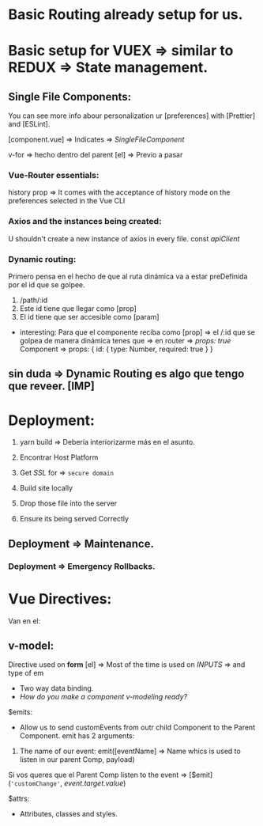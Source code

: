
# Basic Routing already setup for us.
# Basic setup for VUEX => similar to REDUX => State management.

## Single File Components: 
You can see more info abour personalization ur [preferences] with [Prettier] and [ESLint].

[component.vue] => Indicates => *SingleFileComponent*

v-for => hecho dentro del parent [el] => Previo a pasar 

### Vue-Router essentials: 
history prop => It comes with the acceptance of history mode on the preferences selected in the Vue CLI

### Axios and the instances being created: 
 U shouldn't create a new instance of axios in every file. 
 const *apiClient*

 ### Dynamic routing: 
Primero pensa en el hecho de que al ruta dinámica va a estar preDefinida por el id que se golpee. 
1. /path/:id 
2. Este id tiene que llegar como [prop]
3. El id tiene que ser accesible como [param] 

- interesting: 
 Para que el componente reciba como [prop] => el /:id que se golpea de manera dinámica tenes que => en router => *props: true*
 Component => props: {
    id: {
        type: Number,
        required: true
    }
 }


 ## sin duda => **Dynamic Routing** es algo que tengo que **reveer**. [IMP]

 # Deployment: 
 1. yarn build => Debería interiorizarme más en el asunto.
 
 2. Encontrar Host Platform
 3. Get *SSL* for => `secure domain`
 4. Build site locally 
 5. Drop those file into the server 
 6. Ensure its being served Correctly

 ## Deployment => Maintenance.

 ### Deployment => Emergency Rollbacks.

# Vue Directives:
 Van en el: <template></template>
 ## v-model: 
 Directive used on **form** [el] => Most of the time is used on *INPUTS* => and type of em 
 - Two way data binding.
 - *How do you make a component v-modeling ready?*

 $emits: 
 - Allow us to send customEvents from outr child Component to the Parent Component.
 emit has 2 arguments: 
 
 1. The name of our event: 
   emit([eventName] => Name whics is used to listen in our parent Comp, payload) 

   Si vos queres que el Parent Comp listen to the event => [$emit](`'customChange'`, *event.target.value*)

   <template>
   <input 
      type="text"
      placeholder"insert your name..."
      @click="$emit(customEvent, event.target.value)" => Emitiendo el evento hacia al father Comp.
   />
   
   </template>

$attrs:
- Attributes, classes and styles.